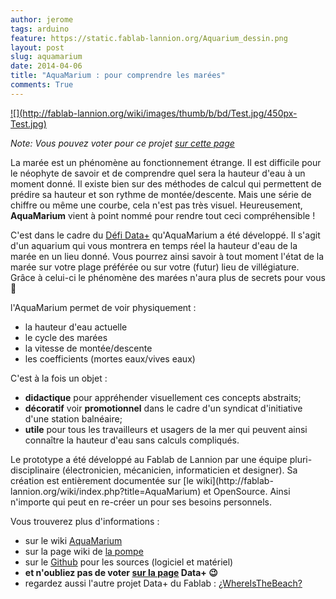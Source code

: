 ```yaml
---
author: jerome
tags: arduino
feature: https://static.fablab-lannion.org/Aquarium_dessin.png
layout: post
slug: aquamarium
date: 2014-04-06
title: "AquaMarium : pour comprendre les marées"
comments: True
---
```

[![](http://fablab-lannion.org/wiki/images/thumb/b/bd/Test.jpg/450px-
Test.jpg)](http://fablab-lannion.org/wiki/images/b/bd/Test.jpg)

_Note: Vous pouvez voter pour ce projet [sur cette
page](http://defidataplus.net/les-projets/aquamarium/)_

La marée est un phénomène au fonctionnement étrange. Il est difficile pour le
néophyte de savoir et de comprendre quel sera la hauteur d'eau à un moment
donné. Il existe bien sur des méthodes de calcul qui permettent de prédire sa
hauteur et son rythme de montée/descente. Mais une série de chiffre ou même
une courbe, cela n'est pas très visuel. Heureusement, **AquaMarium** vient à
point nommé pour rendre tout ceci compréhensible !

C'est dans le cadre du [Défi Data+](defidataplus.net/les-projets/aquamarium/)
qu'AquaMarium a été développé. Il s'agit d'un aquarium qui vous montrera en
temps réel la hauteur d'eau de la marée en un lieu donné. Vous pourrez ainsi
savoir à tout moment l'état de la marée sur votre plage préférée ou sur votre
(futur) lieu de villégiature. Grâce à celui-ci le phénomène des marées n'aura
plus de secrets pour vous 🙂

l'AquaMarium permet de voir physiquement :

  * la hauteur d'eau actuelle
  * le cycle des marées
  * la vitesse de montée/descente
  * les coefficients (mortes eaux/vives eaux)

C'est à la fois un objet :

  * **didactique** pour appréhender visuellement ces concepts abstraits;
  * **décoratif** voir **promotionnel** dans le cadre d'un syndicat d'initiative d'une station balnéaire;
  * **utile** pour tous les travailleurs et usagers de la mer qui peuvent ainsi connaître la hauteur d'eau sans calculs compliqués.

Le prototype a été développé au Fablab de Lannion par une équipe pluri-
disciplinaire (électronicien, mécanicien, informaticien et designer). Sa
création est entièrement documentée sur [le wiki](http://fablab-
lannion.org/wiki/index.php?title=AquaMarium) et OpenSource. Ainsi n'importe
qui peut en re-créer un pour ses besoins personnels.

Vous trouverez plus d'informations :

  * sur le wiki [AquaMarium](http://fablab-lannion.org/wiki/index.php?title=AquaMarium)
  * sur la page wiki de [la pompe](http://fablab-lannion.org/wiki/index.php?title=Pompe_P%C3%A9ristaltique)
  * sur le [Github](https://github.com/fablab-lannion/DataPlus/tree/master/AquaMarium) pour les sources (logiciel et matériel)
  * **et n'oubliez pas de voter [sur la page](http://defidataplus.net/les-projets/aquamarium/) Data+ 😉**
  * regardez aussi l'autre projet Data+ du Fablab : [¿WhereIsTheBeach?](http://defidataplus.net/les-projets/whereisthebeach/)
